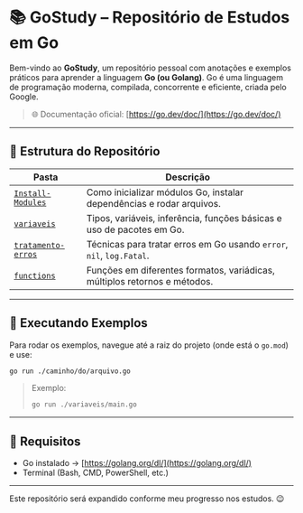 # 📚 GoStudy – Repositório de Estudos em Go

Bem-vindo ao **GoStudy**, um repositório pessoal com anotações e exemplos práticos para aprender a linguagem **Go (ou Golang)**. Go é uma linguagem de programação moderna, compilada, concorrente e eficiente, criada pelo Google.

> 🌐 Documentação oficial: [https://go.dev/doc/](https://go.dev/doc/)

---

## 📂 Estrutura do Repositório

| Pasta                                    | Descrição                                                                 |
| ---------------------------------------- | ------------------------------------------------------------------------- |
| [`Install-Modules`](./Install-Modules)   | Como inicializar módulos Go, instalar dependências e rodar arquivos.      |
| [`variaveis`](./variaveis)               | Tipos, variáveis, inferência, funções básicas e uso de pacotes em Go.     |
| [`tratamento-erros`](./tratamento-erros) | Técnicas para tratar erros em Go usando `error`, `nil`, `log.Fatal`.      |
| [`functions`](./functions)               | Funções em diferentes formatos, variádicas, múltiplos retornos e métodos. |

---

## 🚀 Executando Exemplos

Para rodar os exemplos, navegue até a raiz do projeto (onde está o `go.mod`) e use:

```bash
go run ./caminho/do/arquivo.go
```

> Exemplo:
>
> ```bash
> go run ./variaveis/main.go
> ```

---

## 📌 Requisitos

- Go instalado → [https://golang.org/dl/](https://golang.org/dl/)
- Terminal (Bash, CMD, PowerShell, etc.)

---

Este repositório será expandido conforme meu progresso nos estudos. 😉
